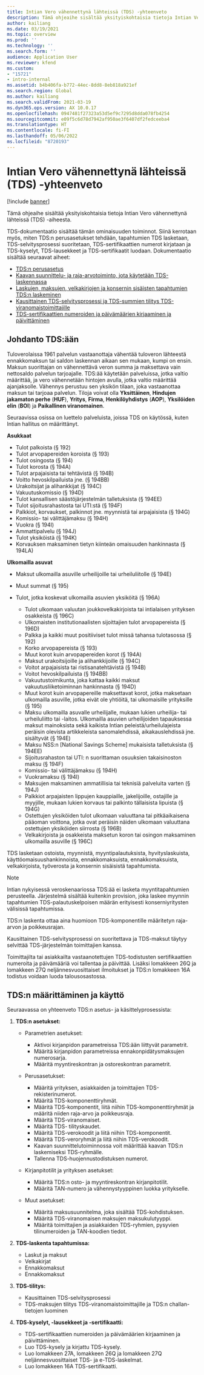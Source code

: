 ```yaml
---
title: Intian Vero vähennettynä lähteissä (TDS) -yhteenveto
description: Tämä ohjeaihe sisältää yksityiskohtaisia tietoja Intian Vero vähennettynä lähteissä (TDS) -aiheesta. TDS-dokumentaatio sisältää tämän ominaisuuden toiminnot.
author: kailiang
ms.date: 03/19/2021
ms.topic: overview
ms.prod: ''
ms.technology: ''
ms.search.form: ''
audience: Application User
ms.reviewer: kfend
ms.custom:
- "15721"
- intro-internal
ms.assetid: b4b406fa-b772-44ec-8dd8-8eb818a921ef
ms.search.region: Global
ms.author: kailiang
ms.search.validFrom: 2021-03-19
ms.dyn365.ops.version: AX 10.0.17
ms.openlocfilehash: 0947481f27323a53d5ef9c7295d8dda078fb4254
ms.sourcegitcommit: e09f5c6d78d7942af950ae3f6407df2fedceeba4
ms.translationtype: HT
ms.contentlocale: fi-FI
ms.lasthandoff: 05/06/2022
ms.locfileid: "8720193"
---
```

# <a name="indian-tax-deducted-at-source-tds-overview"></a>Intian Vero vähennettynä lähteissä (TDS) -yhteenveto

[!include [banner](../includes/banner.md)]

Tämä ohjeaihe sisältää yksityiskohtaisia tietoja Intian Vero vähennettynä lähteissä (TDS) -aiheesta.

TDS-dokumentaatio sisältää tämän ominaisuuden toiminnot. Siinä kerrotaan myös, miten TDS:n perusasetukset tehdään, tapahtumien TDS lasketaan, TDS-selvitysprosessi suoritetaan, TDS-sertifikaattien numerot kirjataan ja TDS-kyselyt, TDS-lausekkeet ja TDS-sertifikaatit luodaan. Dokumentaatio sisältää seuraavat aiheet:

- [TDS:n perusasetus](apac-ind-TDS-TDS-ledger-accounts-setup.md)
- [Kaavan suunnittelu- ja raja-arvotoiminto, jota käytetään TDS-laskennassa](apac-ind-TDS-Formula-designer.md)
- [Laskujen, maksujen, velkakirjojen ja konsernin sisäisten tapahtumien TDS:n laskeminen](apac-ind-TDS-Calculate-TDS-on-invoices-using-journals.md)
- [Kausittainen TDS-selvitysprosessi ja TDS-summien tilitys TDS-viranomaistoimittajille](apac-ind-TDS-Run-the-periodic-TDS-settlement-process.md)
- [TDS-sertifikaattien numeroiden ja päivämäärien kirjaaminen ja päivittäminen](apac-ind-TDS-Record-TDS-concession-certificate-numbers.md)

## <a name="introduction-to-tds"></a>Johdanto TDS:ään

Tuloverolaissa 1961 palvelun vastaanottaja vähentää tuloveron lähteestä ennakkomaksun tai saldon laskennan aikaan sen mukaan, kumpi on ensin. Maksun suorittajan on vähennettävä veron summa ja maksettava vain nettosaldo palvelun tarjoajalle. TDS:ää käytetään palveluissa, jotka valtio määrittää, ja vero vähennetään hintojen avulla, jotka valtio määrittää ajanjaksolle. Vähennys perustuu sen yksikön tilaan, joka vastaanottaa maksun tai tarjoaa palvelun. Tiloja voivat olla **Yksittäinen**, **Hindujen jakamaton perhe** (**HUF**), **Yritys**, **Firma**, **Henkilöyhdistys** (**AOP**), **Yksilöiden elin** (**BOI**) ja **Paikallinen viranomainen**.

Seuraavissa osissa on luettelo palveluista, joissa TDS on käytössä, kuten Intian hallitus on määrittänyt.

**Asukkaat**

- Tulot palkoista (§ 192)
- Tulot arvopapereiden koroista (§ 193)
- Tulot osingosta (§ 194)
- Tulot korosta (§ 194A)
- Tulot arpajaisista tai tehtävistä (§ 194B)
- Voitto hevoskilpailuista jne. (§ 194BB)
- Urakoitsijat ja alihankkijat (§ 194C)
- Vakuutuskomissio (§ 194D)
- Tulot kansallisen säästöjärjestelmän talletuksista (§ 194EE)
- Tulot sijoitusrahastosta tai UTI:stä (§ 194F)
- Palkkiot, korvaukset, palkinnot jne. myynnistä tai arpajaisista (§ 194G)
- Komissio- tai välittäjämaksu (§ 194H)
- Vuokra (§ 194I)
- Ammattipalvelu (§ 194J)
- Tulot yksiköistä (§ 194K)
- Korvauksen maksaminen tietyn kiinteän omaisuuden hankinnasta (§ 194LA)

**Ulkomailla asuvat**

- Maksut ulkomailla asuville urheilijoille tai urheiluliitolle (§ 194E)
- Muut summat (§ 195)
- Tulot, jotka koskevat ulkomailla asuvien yksiköitä (§ 196A)

    - Tulot ulkomaan valuutan joukkovelkakirjoista tai intialaisen yrityksen osakkeista (§ 196C)
    - Ulkomaisten institutionaalisten sijoittajien tulot arvopapereista (§ 196D)
    - Palkka ja kaikki muut positiiviset tulot missä tahansa tulotasossa (§ 192)
    - Korko arvopapereista (§ 193)
    - Muut korot kuin arvopapereiden korot (§ 194A)
    - Maksut urakoitsijoille ja alihankkijoille (§ 194C)
    - Voitot arpajaisista tai ristisanatehtävistä (§ 194B)
    - Voitot hevoskilpailuista (§ 194BB)
    - Vakuutustoimikunta, joka kattaa kaikki maksut vakuutusliiketoiminnan hankinnasta (§ 194D)
    - Muut korot kuin arvopapereille maksettavat korot, jotka maksetaan ulkomailla asuville, jotka eivät ole yhtiöitä, tai ulkomaisille yrityksille (§ 195)
    - Maksu ulkomailla asuvalle urheilijalle, mukaan lukien urheilija- tai urheiluliitto tai -laitos. Ulkomailla asuvien urheilijoiden tapauksessa maksut mainoksista sekä kaikista Intian peleistä/urheilulajeista peräisin olevista artikkeleista sanomalehdissä, aikakauslehdissä jne. sisältyvät (§ 194E)
    - Maksu NSS:n \[National Savings Scheme\] mukaisista talletuksista (§ 194EE)
    - Sijoitusrahaston tai UTI: n suorittaman osuuksien takaisinoston maksu (§ 194F)
    - Komissio- tai välittäjämaksu (§ 194H)
    - Vuokramaksu (§ 194I)
    - Maksujen maksaminen ammatillisia tai teknisiä palveluita varten (§ 194J)
    - Palkkiot arpajaisten lippujen kauppiaille, jakelijoille, ostajille ja myyjille, mukaan lukien korvaus tai palkinto tällaisista lipuista (§ 194G)
    - Ostettujen yksiköiden tulot ulkomaan valuuttana tai pitkäaikaisena pääoman voittona, jotka ovat peräisin näiden ulkomaan valuuttana ostettujen yksiköiden siirrosta (§ 196B)
    - Velkakirjoista ja osakkeista maksetun koron tai osingon maksaminen ulkomailla asuville (§ 196C)

TDS lasketaan ostoista, myynnistä, myyntipalautuksista, hyvityslaskuista, käyttöomaisuushankinnoista, ennakkomaksuista, ennakkomaksuista, velkakirjoista, työverosta ja konsernin sisäisistä tapahtumista.

> [!NOTE]
> Intian nykyisessä veroskenaariossa TDS:ää ei lasketa myyntitapahtumien perusteella. Järjestelmä sisältää kuitenkin provision, joka laskee myynnin tapahtumien TDS-palautuskelpoisen määrän erityisesti konserniyritysten välisissä tapahtumissa.

TDS:n laskenta ottaa aina huomioon TDS-komponentille määritetyn raja-arvon ja poikkeusrajan.

Kausittainen TDS-selvitysprosessi on suoritettava ja TDS-maksut täytyy selvittää TDS-järjestelmän toimittajien kanssa.

Toimittajilta tai asiakkailta vastaanotettujen TDS-todistusten sertifikaattien numeroita ja päivämääriä voi tallentaa ja päivittää. Lisäksi lomakkeen 26Q ja lomakkeen 27Q neljännesvuosittaiset ilmoitukset ja TDS:n lomakkeen 16A todistus voidaan luoda talousosastossa.

## <a name="setting-up-and-working-with-tds"></a>TDS:n määrittäminen ja käyttö

Seuraavassa on yhteenveto TDS:n asetus- ja käsittelyprosessista:

1. **TDS:n asetukset:**

    - Parametrien asetukset:

        - Aktivoi kirjanpidon parametreissa TDS:ään liittyvät parametrit.
        - Määritä kirjanpidon parametreissa ennakonpidätysmaksujen numerosarja.
        - Määritä myyntireskontran ja ostoreskontran parametrit.

    - Perusasetukset:

        - Määritä yrityksen, asiakkaiden ja toimittajien TDS-rekisterinumerot.
        - Määritä TDS-komponenttiryhmät.
        - Määritä TDS-komponentit, liitä niihin TDS-komponenttiryhmät ja määritä niiden raja-arvo ja poikkeusraja.
        - Määritä TDS-viranomaiset.
        - Määritä TDS- tilityskaudet.
        - Määritä TDS-verokoodit ja liitä niihin TDS-komponentit.
        - Määritä TDS-veroryhmät ja liitä niihin TDS-verokoodit.
        - Kaavan suunnittelutoiminnossa voit määrittää kaavan TDS:n laskemiseksi TDS-ryhmälle.
        - Tallenna TDS-huojennustodistuksen numerot.

    - Kirjanpitotilit ja yrityksen asetukset:

        - Määritä TDS:n osto- ja myyntireskontran kirjanpitotilit.
        - Määritä TAN-numero ja vähennystyyppinen luokka yritykselle.

    - Muut asetukset:

        - Määritä maksusuunnitelma, joka sisältää TDS-kohdistuksen.
        - Määritä TDS-viranomaisen maksujen maksukulutyyppi.
        - Määritä toimittajien ja asiakkaiden TDS-ryhmien, pysyvien tilinumeroiden ja TAN-koodien tiedot.

2. **TDS-laskenta tapahtumissa:**

    - Laskut ja maksut
    - Velkakirjat
    - Ennakkomaksut
    - Ennakkomaksut

3. **TDS-tilitys:**

    - Kausittainen TDS-selvitysprosessi
    - TDS-maksujen tilitys TDS-viranomaistoimittajille ja TDS:n challan-tietojen luominen

4. **TDS-kyselyt, -lausekkeet ja -sertifikaatti:**

    - TDS-sertifikaattien numeroiden ja päivämäärien kirjaaminen ja päivittäminen.
    - Luo TDS-kysely ja kirjattu TDS-kysely.
    - Luo lomakkeen 27A, lomakkeen 26Q ja lomakkeen 27Q neljännesvuosittaiset TDS- ja e-TDS-laskelmat.
    - Luo lomakkeen 16A TDS-sertifikaatti.
